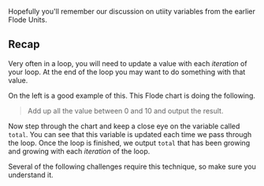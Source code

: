 Hopefully you'll remember our discussion on utiity variables from the earlier Flode Units.

## Recap
Very often in a loop, you will need to update a value with each *iteration* of your loop. At the end of the loop you may want to do something with that value.

On the left is a good example of this. This Flode chart is doing the following.

> Add up all the value between 0 and 10 and output the result.

Now step through the chart and keep a close eye on the variable called `total`. You can see that this variable is updated each time we pass through the loop. Once the loop is finished, we output `total` that has been growing and growing with each *iteration* of the loop.

Several of the following challenges require this technique, so make sure you understand it.
